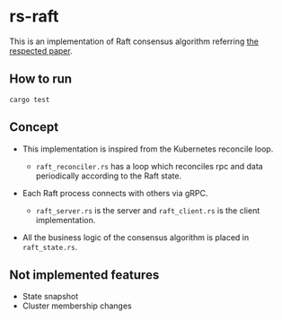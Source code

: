 # rs-raft

This is an implementation of Raft consensus algorithm
referring [the respected paper](https://raft.github.io/raft.pdf).

## How to run

```
cargo test
```

## Concept

* This implementation is inspired from the Kubernetes reconcile loop.
  * `raft_reconciler.rs` has a loop which reconciles rpc and data periodically according to the Raft state.

* Each Raft process connects with others via gRPC.
  * `raft_server.rs` is the server and `raft_client.rs` is the client implementation.

* All the business logic of the consensus algorithm is placed in `raft_state.rs`.

## Not implemented features

* State snapshot
* Cluster membership changes